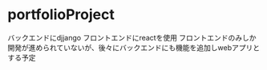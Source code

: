# portfolioProject
バックエンドにdjjango フロントエンドにreactを使用
フロントエンドのみしか開発が進められていないが、後々にバックエンドにも機能を追加しwebアプリとする予定

